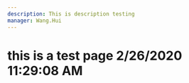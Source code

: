 ```yaml
---
description: This is description testing
manager: Wang.Hui
---
```

# this is a test page 2/26/2020 11:29:08 AM